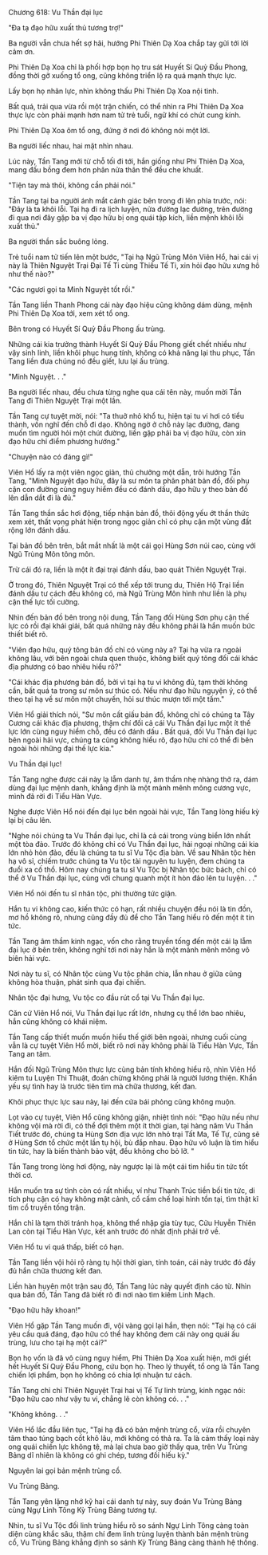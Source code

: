 




Chương 618: Vu Thần đại lục


"Đa tạ đạo hữu xuất thủ tương trợ!"

Ba người vẫn chưa hết sợ hãi, hướng Phi Thiên Dạ Xoa chắp tay gửi tới lời cảm ơn.

Phi Thiên Dạ Xoa chỉ là phối hợp bọn họ tru sát Huyết Sí Quỷ Đầu Phong, đồng thời gỡ xuống tổ ong, cũng không triển lộ ra quá mạnh thực lực.

Lấy bọn họ nhãn lực, nhìn không thấu Phi Thiên Dạ Xoa nội tình.

Bất quá, trải qua vừa rồi một trận chiến, có thể nhìn ra Phi Thiên Dạ Xoa thực lực còn phải mạnh hơn nam tử trẻ tuổi, ngữ khí có chút cung kính.

Phi Thiên Dạ Xoa ôm tổ ong, đứng ở nơi đó không nói một lời.

Ba người liếc nhau, hai mặt nhìn nhau.

Lúc này, Tần Tang mới từ chỗ tối đi tới, hắn giống như Phi Thiên Dạ Xoa, mang đấu bồng đem hơn phân nửa thân thể đều che khuất.

"Tiện tay mà thôi, không cần phải nói."

Tần Tang tại ba người ánh mắt cảnh giác bên trong đi lên phía trước, nói: "Đây là ta khôi lỗi. Tại hạ đi ra lịch luyện, nửa đường lạc đường, trên đường đi qua nơi đây gặp ba vị đạo hữu bị ong quái tập kích, liền mệnh khôi lỗi xuất thủ."

Ba người thần sắc buông lỏng.

Trẻ tuổi nam tử tiến lên một bước, "Tại hạ Ngũ Trùng Môn Viên Hổ, hai cái vị này là Thiên Nguyệt Trại Đại Tế Ti cùng Thiếu Tế Ti, xin hỏi đạo hữu xưng hô như thế nào?"

"Các ngươi gọi ta Minh Nguyệt tốt rồi."

Tần Tang liền Thanh Phong cái này đạo hiệu cũng không dám dùng, mệnh Phi Thiên Dạ Xoa tới, xem xét tổ ong.

Bên trong có Huyết Sí Quỷ Đầu Phong ấu trùng.

Những cái kia trưởng thành Huyết Sí Quỷ Đầu Phong giết chết nhiều như vậy sinh linh, liền khôi phục hung tính, không có khả năng lại thu phục, Tần Tang liền đưa chúng nó đều giết, lưu lại ấu trùng.

"Minh Nguyệt. . ."

Ba người liếc nhau, đều chưa từng nghe qua cái tên này, muốn mời Tần Tang đi Thiên Nguyệt Trại một lần.

Tần Tang cự tuyệt mời, nói: "Ta thuở nhỏ khổ tu, hiện tại tu vi hơi có tiểu thành, vốn nghĩ đến chỗ đi dạo. Không ngờ ở chỗ này lạc đường, đang muốn tìm người hỏi một chút đường, liền gặp phải ba vị đạo hữu, còn xin đạo hữu chỉ điểm phương hướng."

"Chuyện nào có đáng gì!"

Viên Hổ lấy ra một viên ngọc giản, thủ chưởng một dẫn, trôi hướng Tần Tang, "Minh Nguyệt đạo hữu, đây là sư môn ta phân phát bản đồ, đối phụ cận con đường cùng nguy hiểm đều có đánh dấu, đạo hữu y theo bản đồ lên dẫn dắt đi là đủ."

Tần Tang thần sắc hơi động, tiếp nhận bản đồ, thôi động yếu ớt thần thức xem xét, thất vọng phát hiện trong ngọc giản chỉ có phụ cận một vùng đất rộng lớn đánh dấu.

Tại bản đồ bên trên, bắt mắt nhất là một cái gọi Hùng Sơn núi cao, cùng với Ngũ Trùng Môn tông môn.

Trừ cái đó ra, liền là một ít đại trại đánh dấu, bao quát Thiên Nguyệt Trại.

Ở trong đó, Thiên Nguyệt Trại có thể xếp tới trung du, Thiên Hộ Trại liền đánh dấu tư cách đều không có, mà Ngũ Trùng Môn hình như liền là phụ cận thế lực tối cường.

Nhìn đến bản đồ bên trong nội dung, Tần Tang đối Hùng Sơn phụ cận thế lực có rồi đại khái giải, bất quá những này đều không phải là hắn muốn bức thiết biết rõ.

"Viên đạo hữu, quý tông bản đồ chỉ có vùng này a? Tại hạ vừa ra ngoài không lâu, với bên ngoài chưa quen thuộc, không biết quý tông đối cái khác địa phương có bao nhiêu hiểu rõ?"

"Cái khác địa phương bản đồ, bởi vì tại hạ tu vi không đủ, tạm thời không cần, bất quá ta trong sư môn sư thúc có. Nếu như đạo hữu nguyện ý, có thể theo tại hạ về sư môn một chuyến, hỏi sư thúc mượn tới một tấm."

Viên Hổ giải thích nói, "Sư môn cất giấu bản đồ, không chỉ có chúng ta Tây Cương cái khác địa phương, thậm chí đối cả cái Vu Thần đại lục một ít thế lực lớn cùng nguy hiểm chỗ, đều có đánh dấu . Bất quá, đối Vu Thần đại lục bên ngoài hải vực, chúng ta cũng không hiểu rõ, đạo hữu chỉ có thể đi bên ngoài hỏi những đại thế lực kia."

Vu Thần đại lục!

Tần Tang nghe được cái này lạ lẫm danh tự, âm thầm nhẹ nhàng thở ra, dám dùng đại lục mệnh danh, khẳng định là một mảnh mênh mông cương vực, mình đã rời đi Tiểu Hàn Vực.

Nghe được Viên Hổ nói đến đại lục bên ngoài hải vực, Tần Tang lòng hiếu kỳ lại bị câu lên.

"Nghe nói chúng ta Vu Thần đại lục, chỉ là cả cái trong vùng biển lớn nhất một tòa đảo. Trước đó không chỉ có Vu Thần đại lục, hải ngoại những cái kia lớn nhỏ hòn đảo, đều là chúng ta tu sĩ Vu Tộc địa bàn. Về sau Nhân tộc hèn hạ vô sỉ, chiếm trước chúng ta Vu tộc tài nguyên tu luyện, đem chúng ta đuổi xa cố thổ. Hôm nay chúng ta tu sĩ Vu Tộc bị Nhân tộc bức bách, chỉ có thể ở Vu Thần đại lục, cùng với chung quanh một ít hòn đảo lên tu luyện. . ."

Viên Hổ nói đến tu sĩ nhân tộc, phi thường tức giận.

Hắn tu vi không cao, kiến thức có hạn, rất nhiều chuyện đều nói là tin đồn, mơ hồ không rõ, nhưng cũng đầy đủ để cho Tần Tang hiểu rõ đến một ít tin tức.

Tần Tang âm thầm kinh ngạc, vốn cho rằng truyền tống đến một cái lạ lẫm đại lục ở bên trên, không nghĩ tới nơi này hẳn là một mảnh mênh mông vô biên hải vực.

Nơi này tu sĩ, có Nhân tộc cùng Vu tộc phân chia, lẫn nhau ở giữa cũng không hòa thuận, phát sinh qua đại chiến.

Nhân tộc đại hưng, Vu tộc co đầu rút cổ tại Vu Thần đại lục.

Căn cứ Viên Hổ nói, Vu Thần đại lục rất lớn, nhưng cụ thể lớn bao nhiêu, hắn cũng không có khái niệm.

Tần Tang cấp thiết muốn muốn hiểu thế giới bên ngoài, nhưng cuối cùng vẫn là cự tuyệt Viên Hổ mời, biết rõ nơi này không phải là Tiểu Hàn Vực, Tần Tang an tâm.

Hắn đối Ngũ Trùng Môn thực lực cùng bản tính không hiểu rõ, nhìn Viên Hổ kiêm tu Luyện Thi Thuật, đoán chừng không phải là người lương thiện. Khẩn yếu sự tình hay là trước tiên tìm mà chữa thương, kết đan.

Khôi phục thực lực sau này, lại đến cửa bái phỏng cũng không muộn.

Lọt vào cự tuyệt, Viên Hổ cũng không giận, nhiệt tình nói: "Đạo hữu nếu như không vội mà rời đi, có thể đợi thêm một ít thời gian, tại hàng năm Vu Thần Tiết trước đó, chúng ta Hùng Sơn địa vực lớn nhỏ trại Tất Ma, Tế Tự, cũng sẽ ở Hùng Sơn tổ chức một lần tụ hội, bù đắp nhau. Đạo hữu vô luận là tìm hiểu tin tức, hay là biến thành bảo vật, đều không cho bỏ lỡ. "

Tần Tang trong lòng hơi động, này ngược lại là một cái tìm hiểu tin tức tốt thời cơ.

Hắn muốn tra sự tình còn có rất nhiều, ví như Thanh Trúc tiền bối tin tức, di tích phụ cận có hay không mật cảnh, cổ cấm chế loại hình tồn tại, tìm thật kĩ tìm cổ truyền tống trận.

Hắn chỉ là tạm thời tránh họa, không thể nhập gia tùy tục, Cửu Huyễn Thiên Lan còn tại Tiểu Hàn Vực, kết anh trước đó nhất định phải trở về.

Viên Hổ tu vi quá thấp, biết có hạn.

Tần Tang liền vội hỏi rõ ràng tụ hội thời gian, tính toán, cái này trước đó đầy đủ hắn chữa thương kết đan.

Liền hàn huyên một trận sau đó, Tần Tang lúc này quyết định cáo từ. Nhìn qua bản đồ, Tần Tang đã biết rõ đi nơi nào tìm kiếm Linh Mạch.

"Đạo hữu hãy khoan!"

Viên Hổ gặp Tần Tang muốn đi, vội vàng gọi lại hắn, thẹn nói: "Tại hạ có cái yêu cầu quá đáng, đạo hữu có thể hay không đem cái này ong quái ấu trùng, lưu cho tại hạ một cái?"

Bọn họ vốn là đã vô cùng nguy hiểm, Phi Thiên Dạ Xoa xuất hiện, mới giết hết Huyết Sí Quỷ Đầu Phong, cứu bọn họ. Theo lý thuyết, tổ ong là Tần Tang chiến lợi phẩm, bọn họ không có chia lợi nhuận tư cách.

Tần Tang chỉ chỉ Thiên Nguyệt Trại hai vị Tế Tự linh trùng, kinh ngạc nói: "Đạo hữu cao như vậy tu vi, chẳng lẽ còn không có. . ."

"Không không. . ."

Viên Hổ lắc đầu liên tục, "Tại hạ đã có bản mệnh trùng cổ, vừa rồi chuyên tâm thao túng bạch cốt khô lâu, mới không có thả ra. Ta là cảm thấy loại này ong quái chiến lực không tệ, mà lại chưa bao giờ thấy qua, trên Vu Trùng Bảng dĩ nhiên là không có ghi chép, tương đối hiếu kỳ."

Nguyên lai gọi bản mệnh trùng cổ.

Vu Trùng Bảng.

Tần Tang yên lặng nhớ kỹ hai cái danh tự này, suy đoán Vu Trùng Bảng cùng Ngự Linh Tông Kỳ Trùng Bảng tương tự.

Nhìn, tu sĩ Vu Tộc đối linh trùng hiểu rõ so sánh Ngự Linh Tông càng toàn diện cùng khắc sâu, thậm chí đem linh trùng luyện thành bản mệnh trùng cổ, Vu Trùng Bảng khẳng định so sánh Kỳ Trùng Bảng càng thành hệ thống.




